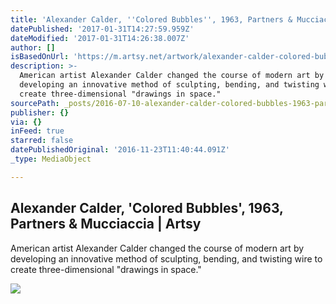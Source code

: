 ```yaml
---
title: 'Alexander Calder, ''Colored Bubbles'', 1963, Partners & Mucciaccia | Artsy'
datePublished: '2017-01-31T14:27:59.959Z'
dateModified: '2017-01-31T14:26:38.007Z'
author: []
isBasedOnUrl: 'https://m.artsy.net/artwork/alexander-calder-colored-bubbles'
description: >-
  American artist Alexander Calder changed the course of modern art by
  developing an innovative method of sculpting, bending, and twisting wire to
  create three-dimensional "drawings in space."
sourcePath: _posts/2016-07-10-alexander-calder-colored-bubbles-1963-partners-and-muccia.md
publisher: {}
via: {}
inFeed: true
starred: false
datePublishedOriginal: '2016-11-23T11:40:44.091Z'
_type: MediaObject

---
```

<article style=""><h1>Alexander Calder, 'Colored Bubbles', 1963, Partners &amp; Mucciaccia | Artsy</h1><p>American artist Alexander Calder changed the course of modern art by developing an innovative method of sculpting, bending, and twisting wire to create three-dimensional "drawings in space."</p><img src="https://d32dm0rphc51dk.cloudfront.net/B_h7XtS9SdMmzoL_trKdEA/large.jpg" /></article>